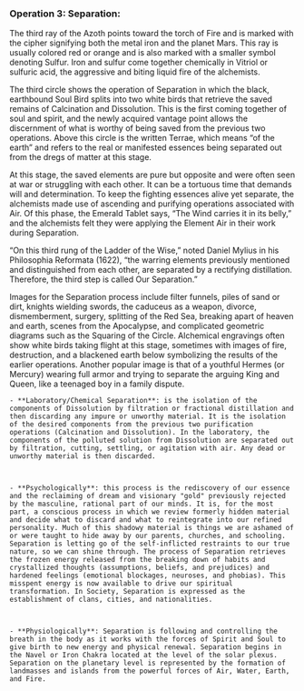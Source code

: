 ### Operation 3: **Separation**:
The third ray of the Azoth points toward the torch of Fire and is marked with the cipher signifying both the metal iron and the planet Mars. This ray is usually colored red or orange and is also marked with a smaller symbol denoting Sulfur. Iron and sulfur come together chemically in Vitriol or sulfuric acid, the aggressive and biting liquid fire of the alchemists.

 

The third circle shows the operation of Separation in which the black, earthbound Soul Bird splits into two white birds that retrieve the saved remains of Calcination and Dissolution. This is the first coming together of soul and spirit, and the newly acquired vantage point allows the discernment of what is worthy of being saved from the previous two operations. Above this circle is the written Terrae, which means “of the earth” and refers to the real or manifested essences being separated out from the dregs of matter at this stage. 

 

At this stage, the saved elements are pure but opposite and were often seen at war or struggling with each other. It can be a tortuous time that demands will and determination. To keep the fighting essences alive yet separate, the alchemists made use of ascending and purifying operations associated with Air. Of this phase, the Emerald Tablet says, “The Wind carries it in its belly,” and the alchemists felt they were applying the Element Air in their work during Separation. 

 

“On this third rung of the Ladder of the Wise,” noted Daniel Mylius in his Philosophia Reformata (1622), “the warring elements previously mentioned and distinguished from each other, are separated by a rectifying distillation. Therefore, the third step is called Our Separation.” 

 

Images for the Separation process include filter funnels, piles of sand or dirt, knights wielding swords, the caduceus as a weapon, divorce, dismemberment, surgery, splitting of the Red Sea, breaking apart of heaven and earth, scenes from the Apocalypse, and complicated geometric diagrams such as the Squaring of the Circle. Alchemical engravings often show white birds taking flight at this stage, sometimes with images of fire, destruction, and a blackened earth below symbolizing the results of the earlier operations. Another popular image is that of a youthful Hermes (or Mercury) wearing full armor and trying to separate the arguing King and Queen, like a teenaged boy in a family dispute. 

    - **Laboratory/Chemical Separation**: is the isolation of the components of Dissolution by filtration or fractional distillation and then discarding any impure or unworthy material. It is the isolation of the desired components from the previous two purification operations (Calcination and Dissolution). In the laboratory, the components of the polluted solution from Dissolution are separated out by filtration, cutting, settling, or agitation with air. Any dead or unworthy material is then discarded. 

 

    - **Psychologically**: this process is the rediscovery of our essence and the reclaiming of dream and visionary "gold" previously rejected by the masculine, rational part of our minds. It is, for the most part, a conscious process in which we review formerly hidden material and decide what to discard and what to reintegrate into our refined personality. Much of this shadowy material is things we are ashamed of or were taught to hide away by our parents, churches, and schooling. Separation is letting go of the self-inflicted restraints to our true nature, so we can shine through. The process of Separation retrieves the frozen energy released from the breaking down of habits and crystallized thoughts (assumptions, beliefs, and prejudices) and hardened feelings (emotional blockages, neuroses, and phobias). This misspent energy is now available to drive our spiritual transformation. In Society, Separation is expressed as the establishment of clans, cities, and nationalities. 

 

    - **Physiologically**: Separation is following and controlling the breath in the body as it works with the forces of Spirit and Soul to give birth to new energy and physical renewal. Separation begins in the Navel or Iron Chakra located at the level of the solar plexus. Separation on the planetary level is represented by the formation of landmasses and islands from the powerful forces of Air, Water, Earth, and Fire.